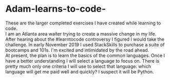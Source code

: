 # Adam-learns-to-code-
These are the larger completed exercises I have created while learning to code. <br>
I am an Atlanta area waiter trying to create a massive change in my life. After hearing about the #learntocode controversy I figured I would take the challenge. In early November 2019 I used StackSkills to purchase a suite of bootcamps and 101s. I'm excited and intimidated by the road ahead. <br>
At present, the plan is to learn the basics of the common languages. Once I have a better understanding I will select a language to focus on. There is pretty much only one criteria I will use to select that language: which language will get me paid well and quickly? I suspect it will be Python.
